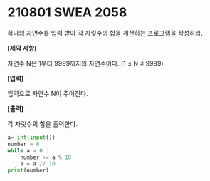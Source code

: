 # 210801 SWEA 2058

하나의 자연수를 입력 받아 각 자릿수의 합을 계산하는 프로그램을 작성하라.


**[제약 사항]**

자연수 N은 1부터 9999까지의 자연수이다. (1 ≤ N ≤ 9999)


**[입력]**

입력으로 자연수 N이 주어진다.


**[출력]**

각 자릿수의 합을 출력한다.

```PYTHON
a= int(input())
number = 0
while a > 0 :
    number += a % 10
    a = a // 10
print(number)
```